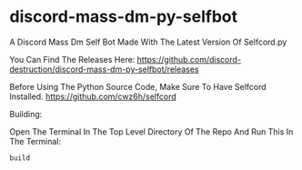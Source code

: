 # discord-mass-dm-py-selfbot
A Discord Mass Dm Self Bot Made With The Latest Version Of Selfcord.py 

You Can Find The Releases Here: https://github.com/discord-destruction/discord-mass-dm-py-selfbot/releases

Before Using The Python Source Code, Make Sure To Have Selfcord Installed. https://github.com/cwz6h/selfcord


Building:

Open The Terminal In The Top Level Directory Of The Repo And Run This In The Terminal:
```
build
```
